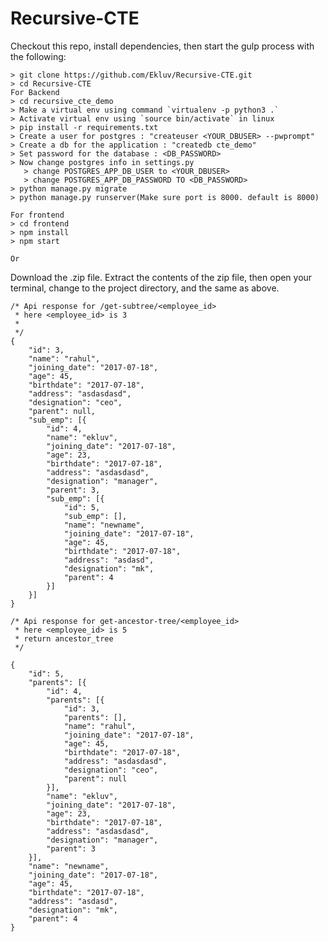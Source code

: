 # Recursive-CTE

Checkout this repo, install dependencies, then start the gulp process with the following:

    > git clone https://github.com/Ekluv/Recursive-CTE.git
    > cd Recursive-CTE
    For Backend
    > cd recursive_cte_demo
    > Make a virtual env using command `virtualenv -p python3 .`
    > Activate virtual env using `source bin/activate` in linux
    > pip install -r requirements.txt
    > Create a user for postgres : "createuser <YOUR_DBUSER> --pwprompt"
    > Create a db for the application : "createdb cte_demo"
    > Set password for the database : <DB_PASSWORD>
    > Now change postgres info in settings.py
       > change POSTGRES_APP_DB_USER to <YOUR_DBUSER>
       > change POSTGRES_APP_DB_PASSWORD TO <DB_PASSWORD>
    > python manage.py migrate
    > python manage.py runserver(Make sure port is 8000. default is 8000)
    
    For frontend
    > cd frontend
    > npm install
    > npm start
    
    Or 

Download the .zip file. Extract the contents of the zip file, then open your terminal, change to the project directory, 
and the same as above.


```
/* Api response for /get-subtree/<employee_id>
 * here <employee_id> is 3
 *
 */
{
    "id": 3,
    "name": "rahul",
    "joining_date": "2017-07-18",
    "age": 45,
    "birthdate": "2017-07-18",
    "address": "asdasdasd",
    "designation": "ceo",
    "parent": null,
    "sub_emp": [{
        "id": 4,
        "name": "ekluv",
        "joining_date": "2017-07-18",
        "age": 23,
        "birthdate": "2017-07-18",
        "address": "asdasdasd",
        "designation": "manager",
        "parent": 3,
        "sub_emp": [{
            "id": 5,
            "sub_emp": [],
            "name": "newname",
            "joining_date": "2017-07-18",
            "age": 45,
            "birthdate": "2017-07-18",
            "address": "asdasd",
            "designation": "mk",
            "parent": 4
        }]
    }]
}

/* Api response for get-ancestor-tree/<employee_id>
 * here <employee_id> is 5
 * return ancestor_tree
 */

{
    "id": 5,
    "parents": [{
        "id": 4,
        "parents": [{
            "id": 3,
            "parents": [],
            "name": "rahul",
            "joining_date": "2017-07-18",
            "age": 45,
            "birthdate": "2017-07-18",
            "address": "asdasdasd",
            "designation": "ceo",
            "parent": null
        }],
        "name": "ekluv",
        "joining_date": "2017-07-18",
        "age": 23,
        "birthdate": "2017-07-18",
        "address": "asdasdasd",
        "designation": "manager",
        "parent": 3
    }],
    "name": "newname",
    "joining_date": "2017-07-18",
    "age": 45,
    "birthdate": "2017-07-18",
    "address": "asdasd",
    "designation": "mk",
    "parent": 4
}
```